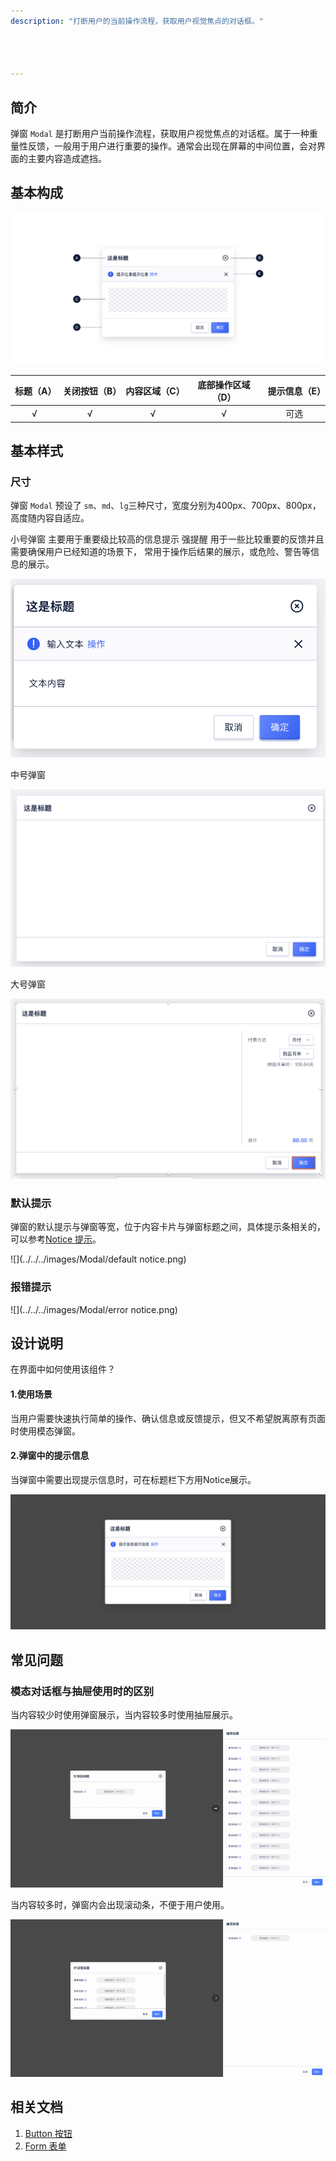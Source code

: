 ```yaml
---
description: "打断用户的当前操作流程，获取用户视觉焦点的对话框。"




---
```


<!--副标题具体写法见源代码模式-->

## 简介

弹窗 `Modal` 是打断用户当前操作流程，获取用户视觉焦点的对话框。属于一种重量性反馈，一般用于用户进行重要的操作。通常会出现在屏幕的中间位置，会对界面的主要内容造成遮挡。



## 基本构成

![](../../../images/Modal/forms_01.png)

| 标题（A） | 关闭按钮（B） | 内容区域（C） | 底部操作区域（D） | 提示信息（E） |
| :-------: | :-----------: | :-----------: | :---------------: | :-----------: |
|     √     |       √       |       √       |         √         |     可选      |


## 基本样式


### 尺寸
弹窗 `Modal` 预设了 `sm`、`md`、`lg`三种尺寸，宽度分别为400px、700px、800px，高度随内容自适应。


小号弹窗
主要用于重要级比较高的信息提示
强提醒
用于一些比较重要的反馈并且需要确保用户已经知道的场景下，
常用于操作后结果的展示，或危险、警告等信息的展示。

![](../../../images/Modal/sm.png)

中号弹窗

![](../../../images/Modal/md.png)

大号弹窗

![](../../../images/Modal/lg.png)

### 默认提示
弹窗的默认提示与弹窗等宽，位于内容卡片与弹窗标题之间，具体提示条相关的，可以参考[Notice 提示](https://udesign.ucloud.cn/component/Notice/)。

![](../../../images/Modal/default notice.png)

### 报错提示


![](../../../images/Modal/error notice.png)

###

## 设计说明

在界面中如何使用该组件？

#### 1.使用场景    

当用户需要快速执行简单的操作、确认信息或反馈提示，但又不希望脱离原有页面时使用模态弹窗。

#### 2.弹窗中的提示信息    

当弹窗中需要出现提示信息时，可在标题栏下方用Notice展示。

![](../../../images/Modal/descriptions_02.png)



## 常见问题

### 模态对话框与抽屉使用时的区别



<div class="u-md-flex-without-bg">
   <div class="u-md-mr24">
      <p><i class="u-md-suggested"></i>当内容较少时使用弹窗展示，当内容较多时使用抽屉展示。</p>
      <img src="../../../images/Modal/problems_01.png" alt="image alt" title="desc" />
   </div>
   <div>
      <p><i class="u-md-not-suggested"></i>当内容较多时，弹窗内会出现滚动条，不便于用户使用。</p>
      <img src="../../../images/Modal/problems_02.png" alt="image alt" title="desc" />
   </div>
</div>




<!--

## 主题

| 内容 | 值           | 默认值  |
| :--- | :----------- | :------ |
| icon | icon/nothing | nothing |
| icon | icon/nothing | nothing |

-->

## 相关文档

1. [Button 按钮](/component/Button/)
2. [Form 表单](/component/Form/)



